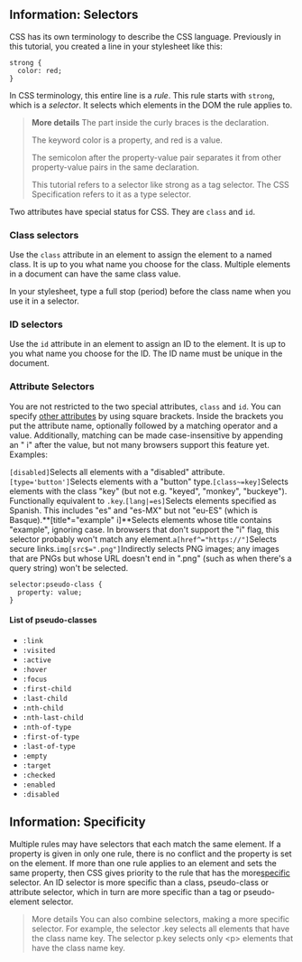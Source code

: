 ## **Information: Selectors**

CSS has its own terminology to describe the CSS language. Previously in this tutorial, you created a line in your stylesheet like this:

```
strong {
  color: red;
}
```

In CSS terminology, this entire line is a _rule_. This rule starts with `strong`, which is a _selector_. It selects which elements in the DOM the rule applies to.

> **More details**
> The part inside the curly braces is the declaration.
> 
> The keyword color is a property, and red is a value.
> 
> The semicolon after the property-value pair separates it from other property-value pairs in the same declaration.
> 
> This tutorial refers to a selector like strong as a tag selector. The CSS Specification refers to it as a type selector.

Two attributes have special status for CSS. They are `class` and `id`.

### Class selectors

Use the `class` attribute in an element to assign the element to a named class. It is up to you what name you choose for the class. Multiple elements in a document can have the same class value.

In your stylesheet, type a full stop \(period\) before the class name when you use it in a selector.

### ID selectors

Use the `id` attribute in an element to assign an ID to the element. It is up to you what name you choose for the ID. The ID name must be unique in the document.

### Attribute Selectors

You are not restricted to the two special attributes, `class` and `id`. You can specify [other attributes](https://developer.mozilla.org/en-US/docs/Web/CSS/Attribute_selectors "/en-US/docs/Web/CSS/Attribute selectors") by using square brackets. Inside the brackets you put the attribute name, optionally followed by a matching operator and a value. Additionally, matching can be made case-insensitive by appending an " i" after the value, but not many browsers support this feature yet. Examples:

`[disabled]`Selects all elements with a "disabled" attribute.`[type='button']`Selects elements with a "button" type.`[class~=key]`Selects elements with the class "key" \(but not e.g. "keyed", "monkey", "buckeye"\). Functionally equivalent to `.key`.`[lang|=es]`Selects elements specified as Spanish. This includes "es" and "es-MX" but not "eu-ES" \(which is Basque\).**\[title\*="example" i\]**Selects elements whose title contains "example", ignoring case. In browsers that don't support the "i" flag, this selector probably won't match any element.`a[href^="https://"]`Selects secure links.`img[src$=".png"]`Indirectly selects PNG images; any images that are PNGs but whose URL doesn't end in ".png" \(such as when there's a query string\) won't be selected.

```
selector:pseudo-class {
  property: value;
}
```

#### List of pseudo-classes

* `:link`
* `:visited`
* `:active`
* `:hover`
* `:focus`
* `:first-child`
* `:last-child`
* `:nth-child`
* `:nth-last-child`
* `:nth-of-type`
* `:first-of-type`
* `:last-of-type`
* `:empty`
* `:target`
* `:checked`
* `:enabled`
* `:disabled`

## **Information: Specificity**

Multiple rules may have selectors that each match the same element. If a property is given in only one rule, there is no conflict and the property is set on the element. If more than one rule applies to an element and sets the same property, then CSS gives priority to the rule that has the more[specific](https://developer.mozilla.org/en-US/docs/Web/CSS/Specificity) selector. An ID selector is more specific than a class, pseudo-class or attribute selector, which in turn are more specific than a tag or pseudo-element selector.



> More details
> You can also combine selectors, making a more specific selector. For example, the selector .key selects all elements that have the class name key. The selector p.key selects only &lt;p&gt; elements that have the class name key.

